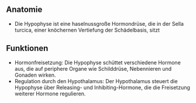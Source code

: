 ## Anatomie
- Die Hypophyse ist eine haselnussgroße Hormondrüse, die in der Sella turcica, einer knöchernen Vertiefung der Schädelbasis, sitzt
## Funktionen
- Hormonfreisetzung: Die Hypophyse schüttet verschiedene Hormone aus, die auf periphere Organe wie Schilddrüse, Nebennieren und Gonaden wirken.
- Regulation durch den Hypothalamus: Der Hypothalamus steuert die Hypophyse über Releasing- und Inhibiting-Hormone, die die Freisetzung weiterer Hormone regulieren.